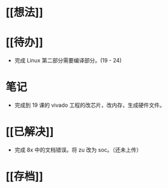 # [[想法]]

# [[待办]]
- 完成 Linux 第二部分需要编译部分。(19 - 24)

# 笔记
- 完成到 19 课的 vivado 工程的改芯片，改内存，生成硬件文件。
# [[已解决]]
- 完成 8x 中的文档错误。将 zu 改为 soc。（还未上传）
# [[存档]]